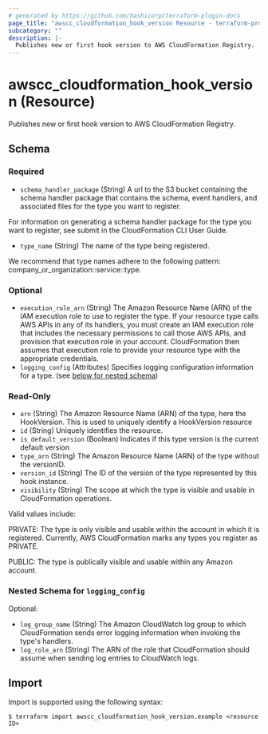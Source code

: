 ```yaml
---
# generated by https://github.com/hashicorp/terraform-plugin-docs
page_title: "awscc_cloudformation_hook_version Resource - terraform-provider-awscc"
subcategory: ""
description: |-
  Publishes new or first hook version to AWS CloudFormation Registry.
---
```


# awscc_cloudformation_hook_version (Resource)

Publishes new or first hook version to AWS CloudFormation Registry.



<!-- schema generated by tfplugindocs -->
## Schema

### Required

- `schema_handler_package` (String) A url to the S3 bucket containing the schema handler package that contains the schema, event handlers, and associated files for the type you want to register.

For information on generating a schema handler package for the type you want to register, see submit in the CloudFormation CLI User Guide.
- `type_name` (String) The name of the type being registered.

We recommend that type names adhere to the following pattern: company_or_organization::service::type.

### Optional

- `execution_role_arn` (String) The Amazon Resource Name (ARN) of the IAM execution role to use to register the type. If your resource type calls AWS APIs in any of its handlers, you must create an IAM execution role that includes the necessary permissions to call those AWS APIs, and provision that execution role in your account. CloudFormation then assumes that execution role to provide your resource type with the appropriate credentials.
- `logging_config` (Attributes) Specifies logging configuration information for a type. (see [below for nested schema](#nestedatt--logging_config))

### Read-Only

- `arn` (String) The Amazon Resource Name (ARN) of the type, here the HookVersion. This is used to uniquely identify a HookVersion resource
- `id` (String) Uniquely identifies the resource.
- `is_default_version` (Boolean) Indicates if this type version is the current default version
- `type_arn` (String) The Amazon Resource Name (ARN) of the type without the versionID.
- `version_id` (String) The ID of the version of the type represented by this hook instance.
- `visibility` (String) The scope at which the type is visible and usable in CloudFormation operations.

Valid values include:

PRIVATE: The type is only visible and usable within the account in which it is registered. Currently, AWS CloudFormation marks any types you register as PRIVATE.

PUBLIC: The type is publically visible and usable within any Amazon account.

<a id="nestedatt--logging_config"></a>
### Nested Schema for `logging_config`

Optional:

- `log_group_name` (String) The Amazon CloudWatch log group to which CloudFormation sends error logging information when invoking the type's handlers.
- `log_role_arn` (String) The ARN of the role that CloudFormation should assume when sending log entries to CloudWatch logs.

## Import

Import is supported using the following syntax:

```shell
$ terraform import awscc_cloudformation_hook_version.example <resource ID>
```
